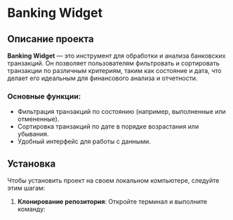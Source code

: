 # Banking Widget

## Описание проекта
**Banking Widget** — это инструмент для обработки и анализа банковских транзакций. Он позволяет пользователям фильтровать и сортировать транзакции по различным критериям, таким как состояние и дата, что делает его идеальным для финансового анализа и отчетности.

### Основные функции:
- Фильтрация транзакций по состоянию (например, выполненные или отмененные).
- Сортировка транзакций по дате в порядке возрастания или убывания.
- Удобный интерфейс для работы с данными.

## Установка
Чтобы установить проект на своем локальном компьютере, следуйте этим шагам:

1. **Клонирование репозитория**:
   Откройте терминал и выполните команду:
